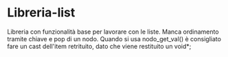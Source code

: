 # Libreria-list

Libreria con funzionalità base per lavorare con le liste.
Manca ordinamento tramite chiave e pop di un nodo.
Quando si usa nodo_get_val() è consigliato fare un cast dell'item retrituito, dato che viene restituito un void*;
